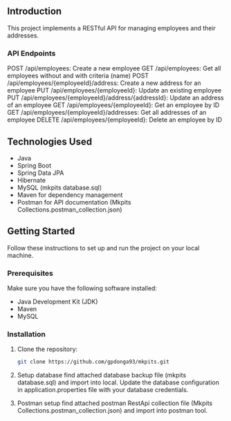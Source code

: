 

## Introduction

This project implements a RESTful API for managing employees and their addresses.

### API Endpoints

POST /api/employees: Create a new employee
GET /api/employees: Get all employees without and with criteria (name)
POST /api/employees/{employeeId}/address: Create a new address for an employee
PUT /api/employees/{employeeId}: Update an existing employee
PUT /api/employees/{employeeId}/address/{addressId}: Update an address of an employee
GET /api/employees/{employeeId}: Get an employee by ID
GET /api/employees/{employeeId}/addresses: Get all addresses of an employee
DELETE /api/employees/{employeeId}: Delete an employee by ID


## Technologies Used

- Java
- Spring Boot
- Spring Data JPA
- Hibernate
- MySQL (mkpits database.sql)
- Maven for dependency management
- Postman for API documentation (Mkpits Collections.postman_collection.json)

## Getting Started

Follow these instructions to set up and run the project on your local machine.

### Prerequisites

Make sure you have the following software installed:

- Java Development Kit (JDK)
- Maven
- MySQL

### Installation

1. Clone the repository:
   ```bash
   git clone https://github.com/gpdonga93/mkpits.git

2. Setup database
   find attached database backup file (mkpits database.sql) and import into local.
   Update the database configuration in application.properties file with your database credentials.

4. Postman setup
   find attached postman RestApi collection file (Mkpits Collections.postman_collection.json) and import into postman tool.


